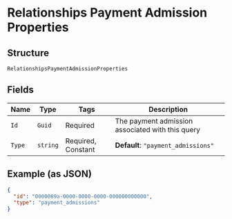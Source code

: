 
# Relationships Payment Admission Properties

## Structure

`RelationshipsPaymentAdmissionProperties`

## Fields

| Name | Type | Tags | Description |
|  --- | --- | --- | --- |
| `Id` | `Guid` | Required | The payment admission associated with this query |
| `Type` | `string` | Required, Constant | **Default**: `"payment_admissions"` |

## Example (as JSON)

```json
{
  "id": "0000089a-0000-0000-0000-000000000000",
  "type": "payment_admissions"
}
```

